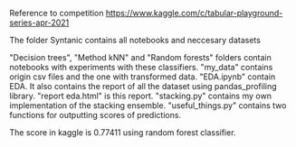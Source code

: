 Reference to competition https://www.kaggle.com/c/tabular-playground-series-apr-2021

The folder Syntanic contains all notebooks and neccesary datasets

"Decision trees", "Method kNN" and "Random forests" folders contain notebooks with experiments with these classifiers.
"my_data" contains origin csv files and the one with transformed data.
"EDA.ipynb" contain EDA. It also contains the report of all the dataset using pandas_profiling library. "report eda.html" is this report.
"stacking.py" contains my own implementation of the stacking ensemble.
"useful_things.py" contains two functions for outputting scores of predictions.

The score in kaggle is 0.77411 using random forest classifier.